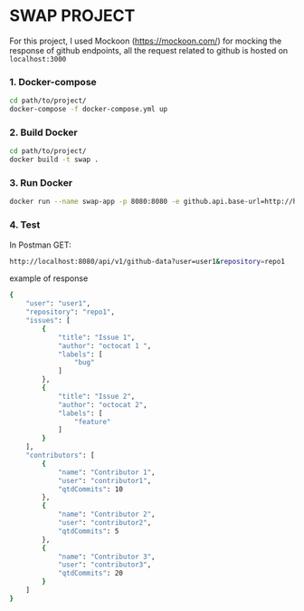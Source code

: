 # SWAP PROJECT

For this project, I used Mockoon (https://mockoon.com/) for mocking the response of github endpoints, all the request related to github is hosted on ```localhost:3000```


### 1. Docker-compose

```bash
cd path/to/project/
docker-compose -f docker-compose.yml up
```

### 2. Build Docker

```bash
cd path/to/project/
docker build -t swap .
```

### 3. Run Docker

```bash
docker run --name swap-app -p 8080:8080 -e github.api.base-url=http://host.docker.internal:3000 swap
```

### 4. Test
 
In Postman GET:

```bash 
http://localhost:8080/api/v1/github-data?user=user1&repository=repo1
```

example of response 

```bash 
{
    "user": "user1",
    "repository": "repo1",
    "issues": [
        {
            "title": "Issue 1",
            "author": "octocat 1 ",
            "labels": [
                "bug"
            ]
        },
        {
            "title": "Issue 2",
            "author": "octocat 2",
            "labels": [
                "feature"
            ]
        }
    ],
    "contributors": [
        {
            "name": "Contributor 1",
            "user": "contributor1",
            "qtdCommits": 10
        },
        {
            "name": "Contributor 2",
            "user": "contributor2",
            "qtdCommits": 5
        },
        {
            "name": "Contributor 3",
            "user": "contributor3",
            "qtdCommits": 20
        }
    ]
}
```